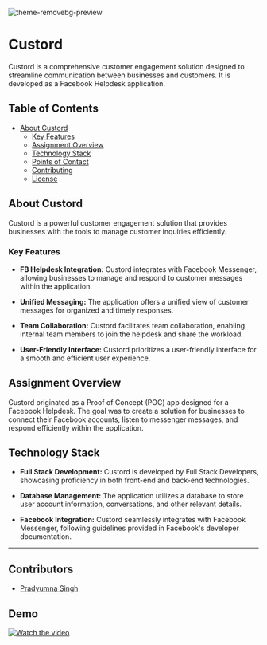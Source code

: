 

![theme-removebg-preview](https://s3.amazonaws.com/resumator/customer_20211012064647_FFUH5YGA9CMVQ6ZA/logos/20220613121757_Richpanel_Color.png)

# Custord

Custord is a comprehensive customer engagement solution designed to streamline communication between businesses and customers. It is developed as a Facebook Helpdesk application.

## Table of Contents

- [About Custord](#about-custord)
  - [Key Features](#key-features)
  - [Assignment Overview](#assignment-overview)
  - [Technology Stack](#technology-stack)
  - [Points of Contact](#points-of-contact)
  - [Contributing](#contributing)
  - [License](#license)

## About Custord

Custord is a powerful customer engagement solution that provides businesses with the tools to manage customer inquiries efficiently.

### Key Features

- **FB Helpdesk Integration:**
  Custord integrates with Facebook Messenger, allowing businesses to manage and respond to customer messages within the application.

- **Unified Messaging:**
  The application offers a unified view of customer messages for organized and timely responses.

- **Team Collaboration:**
  Custord facilitates team collaboration, enabling internal team members to join the helpdesk and share the workload.

- **User-Friendly Interface:**
  Custord prioritizes a user-friendly interface for a smooth and efficient user experience.

## Assignment Overview

Custord originated as a Proof of Concept (POC) app designed for a Facebook Helpdesk. The goal was to create a solution for businesses to connect their Facebook accounts, listen to messenger messages, and respond efficiently within the application.

## Technology Stack

- **Full Stack Development:**
  Custord is developed by Full Stack Developers, showcasing proficiency in both front-end and back-end technologies.

- **Database Management:**
  The application utilizes a database to store user account information, conversations, and other relevant details.

- **Facebook Integration:**
  Custord seamlessly integrates with Facebook Messenger, following guidelines provided in Facebook's developer documentation.



---

## Contributors

- [Pradyumna Singh](https://github.com/prady8339/)


## Demo

[![Watch the video](https://i.stack.imgur.com/Vp2cE.png)](https://www.youtube.com/watch?v=YwzLk68xhNw)
